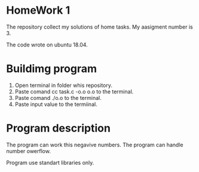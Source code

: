 # HomeWork 1
The repository collect my solutions of home tasks.
My aasigment number is 3.

The code wrote on ubuntu 18.04.

# Buildimg program

1) Open terminal in folder whis repository.
2) Paste comand cc task.c -o.o o.o to the terminal.
3) Paste comand ./o.o to the terminal.
4) Paste input value to the termiinal.

# Program description

The program can work this negavive numbers.
The program can handle number owerflow.

Program use standart libraries only.
